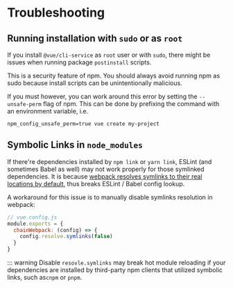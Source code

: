 # Troubleshooting

## Running installation with `sudo` or as `root`

If you install `@vue/cli-service` as `root` user or with `sudo`, there might be issues when running package `postinstall` scripts.

This is a security feature of npm. You should always avoid running npm as sudo because install scripts can be unintentionally malicious.

If you must however, you can work around this error by setting the `--unsafe-perm` flag of npm. This can be done by prefixing the command with an environment variable, i.e.

`npm_config_unsafe_perm=true vue create my-project`

## Symbolic Links in `node_modules`

If there're dependencies installed by `npm link` or `yarn link`, ESLint (and sometimes Babel as well) may not work properly for those symlinked dependencies. It is because [webpack resolves symlinks to their real locations by default](https://webpack.js.org/configuration/resolve/#resolvesymlinks), thus breaks ESLint / Babel config lookup.

A workaround for this issue is to manually disable symlinks resolution in webpack:

```js
// vue.config.js
module.exports = {
  chainWebpack: (config) => {
    config.resolve.symlinks(false)
  }
}
```

::: warning
Disable `resovle.symlinks` may break hot module reloading if your dependencies are installed by third-party npm clients that utilized symbolic links, such as`cnpm` or `pnpm`.
